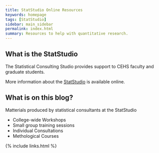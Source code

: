 ```yaml
---
title: StatStudio Online Resources
keywords: homepage
tags: [StatStudio]
sidebar: main_sidebar
permalink: index.html
summary: Resources to help with quantitative research.
---
```


## What is the StatStudio

The Statistical Consulting Studio  provides support to CEHS faculty and graduate students.    

More information about the [StatStudio](http://cehs.usu.edu/research/statstudio/index) is available online.

## What is on this blog?

Matterials produced by statistical consultants at the StatStudio

* College-wide Workshops
* Small group training sessions
* Individual Consultations
* Methological Courses


{% include links.html %}
